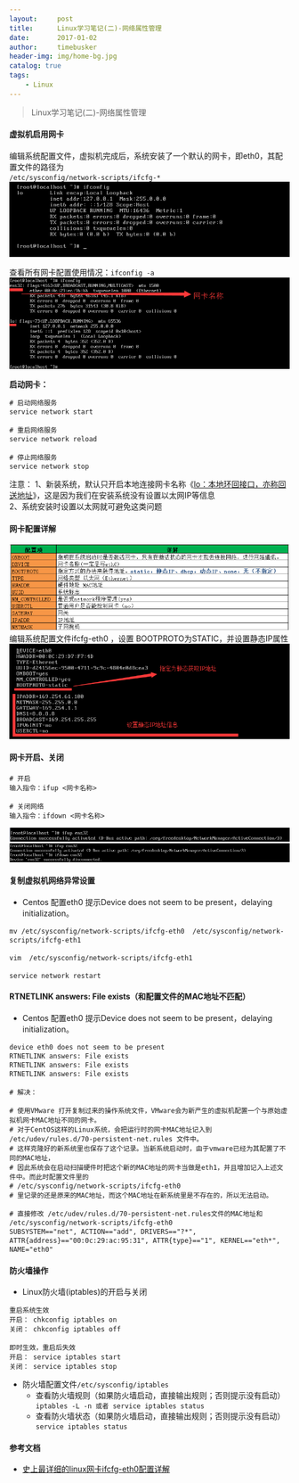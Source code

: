 ```yaml
---
layout:     post
title:      Linux学习笔记(二)-网络属性管理
date:       2017-01-02
author:     timebusker
header-img: img/home-bg.jpg
catalog: true
tags:
    - Linux
---
```


> Linux学习笔记(二)-网络属性管理

#### 虚拟机启用网卡
编辑系统配置文件，虚拟机完成后，系统安装了一个默认的网卡，即eth0，其配置文件的路径为   
`/etc/sysconfig/network-scripts/ifcfg-* `    
![image](img/older/liunx/1/1.png)  

查看所有网卡配置使用情况：`ifconfig -a`   
![image](img/older/liunx/1/3.png)   

**启动网卡：**
```
# 启动网络服务
service network start

# 重启网络服务
service network reload

# 停止网络服务
service network stop
```

注意：
1、新装系统，默认只开启本地连接网卡名称《[lo：本地环回接口，亦称回送地址]()》，这是因为我们在安装系统没有设置以太网IP等信息   
2、系统安装时设置以太网就可避免这类问题   

#### 网卡配置详解
![image](img/older/liunx/1/5.png)  
编辑系统配置文件ifcfg-eth0 ，设置 BOOTPROTO为STATIC，并设置静态IP属性
![image](img/older/liunx/1/4.png)  

#### 网卡开启、关闭
```
# 开启
输入指令：ifup <网卡名称>

# 关闭网络
输入指令：ifdown <网卡名称>
```
![image](img/older/liunx/1/6.png)  
![image](img/older/liunx/1/7.png)  

#### 复制虚拟机网络异常设置

- Centos 配置eth0 提示Device does not seem to be present，delaying initialization。

```
mv /etc/sysconfig/network-scripts/ifcfg-eth0  /etc/sysconfig/network-scripts/ifcfg-eth1  

vim  /etc/sysconfig/network-scripts/ifcfg-eth1  

service network restart  
``` 

#### RTNETLINK answers: File exists（和配置文件的MAC地址不匹配）

- Centos 配置eth0 提示Device does not seem to be present，delaying initialization。

```
device eth0 does not seem to be present
RTNETLINK answers: File exists 
RTNETLINK answers: File exists 
RTNETLINK answers: File exists

# 解决：

# 使用VMware 打开复制过来的操作系统文件，VMware会为新产生的虚拟机配置一个与原始虚拟机网卡MAC地址不同的网卡。
# 对于CentOS这样的Linux系统，会把运行时的网卡MAC地址记入到 /etc/udev/rules.d/70-persistent-net.rules 文件中。
# 这样克隆好的新系统里也保存了这个记录。当新系统启动时，由于vmware已经为其配置了不同的MAC地址，
# 因此系统会在启动扫描硬件时把这个新的MAC地址的网卡当做是eth1，并且增加记入上述文件中。而此时配置文件里的 
# /etc/sysconfig/network-scripts/ifcfg-eth0 
# 里记录的还是原来的MAC地址，而这个MAC地址在新系统里是不存在的，所以无法启动。

# 直接修改 /etc/udev/rules.d/70-persistent-net.rules文件的MAC地址和 /etc/sysconfig/network-scripts/ifcfg-eth0
SUBSYSTEM=="net", ACTION=="add", DRIVERS=="?*", ATTR{address}=="00:0c:29:ac:95:31", ATTR{type}=="1", KERNEL=="eth*", NAME="eth0"
``` 

#### 防火墙操作
- Linux防火墙(iptables)的开启与关闭 
```
重启系统生效
开启： chkconfig iptables on  
关闭： chkconfig iptables off  

即时生效，重启后失效
开启： service iptables start  
关闭： service iptables stop  
```  

- 防火墙配置文件`/etc/sysconfig/iptables`
  + 查看防火墙规则（如果防火墙启动，直接输出规则；否则提示没有启动）  
  `iptables -L -n 或者 service iptables status`  
  + 查看防火墙状态（如果防火墙启动，直接输出规则；否则提示没有启动）  
  `service iptables status`



#### 参考文档
- [史上最详细的linux网卡ifcfg-eth0配置详解](https://www.cnblogs.com/xtbao/p/6257324.html)




